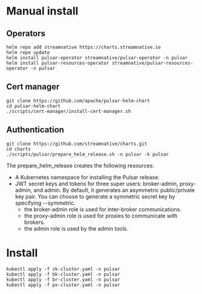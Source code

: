 # Manual install

## Operators

```
helm repo add streamnative https://charts.streamnative.io
helm repo update
helm install pulsar-operator streamnative/pulsar-operator -n pulsar
helm install pulsar-resources-operator streamnative/pulsar-resources-operator -n pulsar
```


## Cert manager

```
git clone https://github.com/apache/pulsar-helm-chart
cd pulsar-helm-chart
./scripts/cert-manager/install-cert-manager.sh
```

## Authentication

```
git clone https://github.com/streamnative/charts.git
cd charts
./scripts/pulsar/prepare_helm_release.sh -n pulsar -k pulsar
```

The prepare_helm_release creates the following resources:
- A Kubernetes namespace for installing the Pulsar release.
- JWT secret keys and tokens for three super users: broker-admin, proxy-admin, and admin. By default, it generates an asymmetric public/private key pair. You can choose to generate a symmetric secret key by specifying --symmetric.
    * the broker-admin role is used for inter-broker communications.
    * the proxy-admin role is used for proxies to communicate with brokers.
    * the admin role is used by the admin tools.

# Install

```
kubectl apply -f zk-cluster.yaml -n pulsar
kubectl apply -f bk-cluster.yaml -n pulsar
kubectl apply -f br-cluster.yaml -n pulsar
kubectl apply -f px-cluster.yaml -n pulsar
```